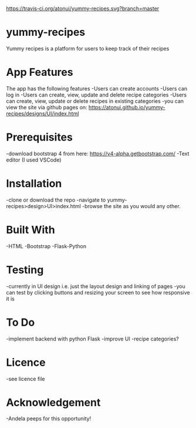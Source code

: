 https://travis-ci.org/atonui/yummy-recipes.svg?branch=master
# yummy-recipes
Yummy recipes is a platform for users to keep track of their recipes

# App Features
The app has the following features
-Users can create accounts
-Users can log in
-Users can create, view, update and delete recipe categories
-Users can create, view, update or delete recipes in existing categories
-you can view the site via github pages on: https://atonui.github.io/yummy-recipes/designs/UI/index.html

# Prerequisites
-download bootstrap 4 from here: https://v4-alpha.getbootstrap.com/
-Text editor (I used VSCode)

# Installation
-clone or download the repo
-navigate to yummy-recipes>design>UI>index.html
-browse the site as you would any other.

# Built With
-HTML
-Bootstrap
-Flask-Python

# Testing
-currently in UI design i.e. just the layout design and linking of pages
-you can test by clicking buttons and resizing your screen to see how responsive it is

# To Do
-implement backend with python Flask
-improve UI
-recipe categories?

# Licence
-see licence file

# Acknowledgement
-Andela peeps for this opportunity!
